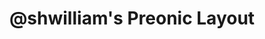 ---
layout: layouts/keymapdb_entry.njk
OS: []
keymap_author: shwilliam
firmware: QMK
hasHomeRowMods: False
hasLetterOnThumb: False
hasVerticalCombos: False
thumb: https://user-images.githubusercontent.com/38357771/84585088-dc536380-adc0-11ea-8378-6fb8ffbc6a8d.png
imageDate: idk
keyCount: 60
keyboard: Preonic
languages: ['English']
layerCount: 4
title: "@shwilliam's Preonic Layout"
split: False
stagger: ortholinear
summary: 
keymap_url: https://github.com/shwilliam/qmk_firmware/tree/master/keyboards/preonic/keymaps/shwilliam
writeup: https://github.com/shwilliam/qmk_firmware/tree/master/keyboards/preonic/keymaps/shwilliam/readme.md
---